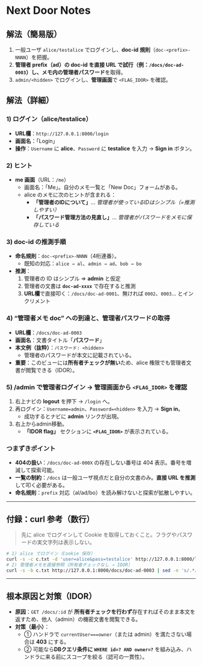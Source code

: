 # Next Door Notes

## 解法（簡易版）
1. 一般ユーザ `alice/testalice` でログインし、**doc-id 規則**（`doc-<prefix>-NNNN`）を把握。  
2. **管理者 prefix（ad）**の doc-id を直接 URL で試行（例：`/docs/doc-ad-0003`）し、メモ内の**管理者パスワード**を取得。  
3. `admin/<hidden>` でログインし、**管理画面**で `<FLAG_IDOR>` を確認。

## 解法（詳細）

### 1) ログイン（alice/testalice）
- **URL欄**：`http://127.0.0.1:8000/login`
- **画面名**：「Login」
- **操作**：`Username` に **alice**、`Password` に **testalice** を入力 → **Sign in** ボタン。

### 2) ヒント
- **me 画面**（URL：`/me`）  
  - 画面名：「Me」。自分のメモ一覧と「New Doc」フォームがある。  
  - alice のメモに次のヒントが含まれる：  
    - **「管理者のIDについて」**… *管理者が使っているIDはシンプル（=推測しやすい）*  
    - **「パスワード管理方法の見直し」**… *管理者がパスワードをメモに保存している*  

### 3) doc-id の推測手順
- **命名規則**：`doc-<prefix>-NNNN`（4桁連番）。  
  - 既知の対応：`alice → al`、`admin → ad`、`bob → bo`
- **推測**：
  1. 管理者の ID はシンプル ⇒ **admin** と仮定  
  2. 管理者の文書は **`doc-ad-xxxx`** で存在すると推測  
  3. **URL欄**で直接叩く：`/docs/doc-ad-0001`、無ければ `0002`、`0003`… とインクリメント

### 4) “管理者メモ doc” への到達と、管理者パスワードの取得
- **URL欄**：`/docs/doc-ad-0003`  
- **画面名**：文書タイトル「**パスワード**」  
- **本文例（抜粋）**：`パスワード: <hidden>`  
  - 管理者のパスワードが本文に記載されている。  
- **重要**：このビューには**所有者チェックが無い**ため、alice 権限でも管理者文書が閲覧できる（IDOR）。

### 5) /admin で管理者ログイン → 管理画面から `<FLAG_IDOR>` を確認
1. 右上ナビの **logout** を押下 → `/login` へ。
2. 再ログイン：`Username=admin`、`Password=<hidden>` を入力 → **Sign in**。  
   - 成功するとナビに **admin** リンクが出現。
3. 右上からadmin移動。  
   - **「IDOR flag」** セクションに **`<FLAG_IDOR>`** が表示されている。  

### つまずきポイント
- **404の扱い**：`/docs/doc-ad-000X` の存在しない番号は 404 表示。番号を増減して探索可能。  
- **一覧の制約**：`/docs` は一般ユーザ視点だと自分の文書のみ。**直接 URL を推測**して叩く必要がある。  
- **命名規則**：`prefix` 対応（al/ad/bo）を読み解けないと探索が拡散しやすい。

---

## 付録：curl 参考（数行）
> 先に alice でログインして Cookie を取得しておくこと。フラグやパスワードの実文字列は表示しない。

```bash
# 1) alice でログイン（Cookie 保存）
curl -s -c c.txt -d 'user=alice&pass=testalice' http://127.0.0.1:8000/login > /dev/null
# 2) 管理者メモを直接参照（所有者チェックなし → IDOR）
curl -s -b c.txt http://127.0.0.1:8000/docs/doc-ad-0003 | sed -n 's/.*パスワード: \([^<]*\).*//p'   # => <hidden>
```

---

## 根本原因と対策（IDOR）
- **原因**：`GET /docs/:id` が **所有者チェックを行わず**存在すればそのまま本文を返すため、他人（admin）の機密文書を閲覧できる。  
- **対策（最小）**：
  - ① ハンドラで `currentUser===owner`（または admin）を満たさない場合は **403** にする。  
  - ② 可能なら**DBクエリ条件に `WHERE id=? AND owner=?`** を組み込み、ハンドラに来る前にスコープを絞る（認可の一貫性）。
